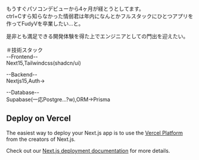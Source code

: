 もうすぐパソコンデビューから4ヶ月が経とうとしてます。<br>
ctrl+Cすら知らなかった情弱君は年内になんとかフルスタックにひとつアプリを作ってFudyVを卒業したい...と。<br>

是非とも満足できる開発体験を得た上でエンジニアとしての門出を迎えたい。
<br><br>
＃技術スタック<br>
--Frontend--<br>
Next15,Tailwindcss(shadcn/ui)

--Backend--<br>
Nextjs15,Auth→

--Database--<br>
Supabase(一応Postgre...?w),ORM→Prisma





## Deploy on Vercel

The easiest way to deploy your Next.js app is to use the [Vercel Platform](https://vercel.com/new?utm_medium=default-template&filter=next.js&utm_source=create-next-app&utm_campaign=create-next-app-readme) from the creators of Next.js.

Check out our [Next.js deployment documentation](https://nextjs.org/docs/app/building-your-application/deploying) for more details.

